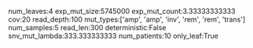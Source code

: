 num_leaves:4
exp_mut_size:5745000
exp_mut_count:3.33333333333
cov:20
read_depth:100
mut_types:['amp', 'amp', 'inv', 'rem', 'rem', 'trans']
num_samples:5
read_len:300
deterministic:False
snv_mut_lambda:333.333333333
num_patients:10
only_leaf:True
